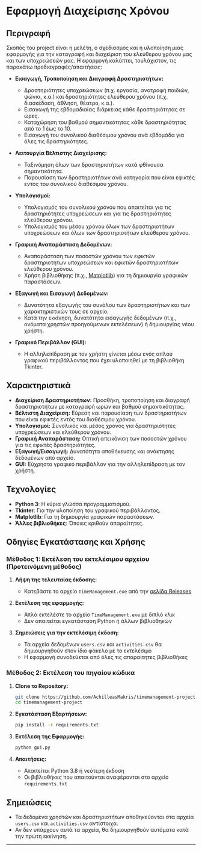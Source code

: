 # Εφαρμογή Διαχείρισης Χρόνου

## Περιγραφή
Σκοπός του project είναι η μελέτη, ο σχεδιασμός και η υλοποίηση μιας εφαρμογής για την καταγραφή και διαχείριση του ελεύθερου χρόνου μας και των υποχρεώσεών μας. Η εφαρμογή καλύπτει, τουλάχιστον, τις παρακάτω προδιαγραφές/απαιτήσεις:

- **Εισαγωγή, Τροποποίηση και Διαγραφή Δραστηριοτήτων:**
  - Δραστηριότητες υποχρεώσεων (π.χ. εργασία, ανατροφή παιδιών, ψώνια, κ.α.) και δραστηριότητες ελεύθερου χρόνου (π.χ. διασκέδαση, άθληση, θέατρο, κ.α.).
  - Εισαγωγή της εβδομαδιαίας διάρκειας κάθε δραστηριότητας σε ώρες.
  - Καταχώρηση του βαθμού σημαντικότητας κάθε δραστηριότητας από το 1 έως το 10.
  - Εισαγωγή του συνολικού διαθέσιμου χρόνου ανά εβδομάδα για όλες τις δραστηριότητες.

- **Λειτουργία Βέλτιστης Διαχείρισης:**
  - Ταξινόμηση όλων των δραστηριοτήτων κατά φθίνουσα σημαντικότητα.
  - Παρουσίαση των δραστηριοτήτων ανά κατηγορία που είναι εφικτές εντός του συνολικού διαθέσιμου χρόνου.

- **Υπολογισμοί:**
  - Υπολογισμός του συνολικού χρόνου που απαιτείται για τις δραστηριότητες υποχρεώσεων και για τις δραστηριότητες ελεύθερου χρόνου.
  - Υπολογισμός του μέσου χρόνου όλων των δραστηριοτήτων υποχρεώσεων και όλων των δραστηριοτήτων ελεύθερου χρόνου.

- **Γραφική Αναπαράσταση Δεδομένων:**
  - Αναπαράσταση των ποσοστών χρόνου των εφικτών δραστηριοτήτων υποχρεώσεων και εφικτών δραστηριοτήτων ελεύθερου χρόνου.
  - Χρήση βιβλιοθήκης (π.χ., [Matplotlib](https://matplotlib.org/)) για τη δημιουργία γραφικών παραστάσεων.

- **Εξαγωγή και Εισαγωγή Δεδομένων:**
  - Δυνατότητα εξαγωγής του συνόλου των δραστηριοτήτων και των χαρακτηριστικών τους σε αρχείο.
  - Κατά την εκκίνηση, δυνατότητα εισαγωγής δεδομένων (π.χ., ονόματα χρηστών προηγούμενων εκτελέσεων) ή δημιουργίας νέου χρήστη.

- **Γραφικό Περιβάλλον (GUI):**
  - Η αλληλεπίδραση με τον χρήστη γίνεται μέσω ενός απλού γραφικού περιβάλλοντος που έχει υλοποιηθεί με τη βιβλιοθήκη Tkinter.

## Χαρακτηριστικά
- **Διαχείριση Δραστηριοτήτων:** Προσθήκη, τροποποίηση και διαγραφή δραστηριοτήτων με καταγραφή ωρών και βαθμού σημαντικότητας.
- **Βέλτιστη Διαχείριση:** Εύρεση και παρουσίαση των δραστηριοτήτων που είναι εφικτές εντός του διαθέσιμου χρόνου.
- **Υπολογισμοί:** Συνολικός και μέσος χρόνος για δραστηριότητες υποχρεώσεων και ελεύθερου χρόνου.
- **Γραφική Αναπαράσταση:** Οπτική απεικόνιση των ποσοστών χρόνου για τις εφικτές δραστηριότητες.
- **Εξαγωγή/Εισαγωγή:** Δυνατότητα αποθήκευσης και ανάκτησης δεδομένων από αρχείο.
- **GUI:** Εύχρηστο γραφικό περιβάλλον για την αλληλεπίδραση με τον χρήστη.

## Τεχνολογίες
- **Python 3**: Η κύρια γλώσσα προγραμματισμού.
- **Tkinter**: Για την υλοποίηση του γραφικού περιβάλλοντος.
- **Matplotlib**: Για τη δημιουργία γραφικών παραστάσεων.
- **Άλλες βιβλιοθήκες**: Όποιες κριθούν απαραίτητες.

## Οδηγίες Εγκατάστασης και Χρήσης

### Μέθοδος 1: Εκτέλεση του εκτελέσιμου αρχείου (Προτεινόμενη μέθοδος)

1. **Λήψη της τελευταίας έκδοσης:**
   - Κατεβάστε το αρχείο `TimeManagement.exe` από την [σελίδα Releases](https://github.com/AchilleasMakris/timemanagement-project/releases)

2. **Εκτέλεση της εφαρμογής:**
   - Απλά εκτελέστε το αρχείο `TimeManagement.exe` με διπλό κλικ
   - Δεν απαιτείται εγκατάσταση Python ή άλλων βιβλιοθηκών

3. **Σημειώσεις για την εκτελέσιμη έκδοση:**
   - Τα αρχεία δεδομένων `users.csv` και `activities.csv` θα δημιουργηθούν στον ίδιο φάκελο με το εκτελέσιμο
   - Η εφαρμογή συνοδεύεται από όλες τις απαραίτητες βιβλιοθήκες

### Μέθοδος 2: Εκτέλεση του πηγαίου κώδικα

1. **Clone το Repository:**
   ```bash
   git clone https://github.com/AchilleasMakris/timemanagement-project.git
   cd timemanagement-project
   ```

2. **Εγκατάσταση Εξαρτήσεων:**
   ```bash
   pip install -r requirements.txt
   ```

3. **Εκτέλεση της Εφαρμογής:**
   ```bash
   python gui.py
   ```

4. **Απαιτήσεις:**
   - Απαιτείται Python 3.8 ή νεότερη έκδοση
   - Οι βιβλιοθήκες που απαιτούνται αναφέρονται στο αρχείο `requirements.txt`

## Σημειώσεις
- Τα δεδομένα χρηστών και δραστηριοτήτων αποθηκεύονται στα αρχεία `users.csv` και `activities.csv` αντίστοιχα.
- Αν δεν υπάρχουν αυτά τα αρχεία, θα δημιουργηθούν αυτόματα κατά την πρώτη εκκίνηση.

---
